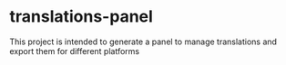# translations-panel
This project is intended to generate a panel to manage translations and export them for different platforms
